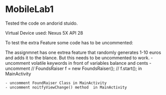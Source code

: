 # MobileLab1

Tested the code on andorid stuido.

Virtual Device used:
    Nexus 5X API 28




To test the extra Feature some code has to be uncommented:

The assignmnet has one extrea feature that randomly generates 1-10 euros and 
adds it to the blance. But this needs to be uncommented to work.
    - uncomment volatile keywords in front of variables balance and cents
    - uncomment
        // FoundsRaiser f  = new FoundsRaiser();
        // f.start();
     in MainActivity

    - uncomment FoundRaiser Class in MainActivity
    - uncomment noitfyViewChange() method  in MainActivity